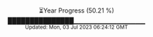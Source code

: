 <p align="center">
⏳Year Progress (50.21 %) <br>
███████████████▁▁▁▁▁▁▁▁▁▁▁▁▁▁▁ <br>
<sub>Updated: Mon, 03 Jul 2023 06:24:12 GMT</sub>
</p>

